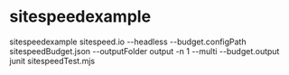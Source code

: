 # sitespeedexample
sitespeedexample
sitespeed.io --headless --budget.configPath sitespeedBudget.json --outputFolder output -n 1 --multi --budget.output junit sitespeedTest.mjs
